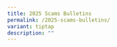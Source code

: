 ```yaml
---
title: 2025 Scams Bulletins
permalink: /2025-scams-bulletins/
variant: tiptap
description: ""
---
```

